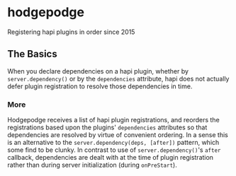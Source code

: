 # hodgepodge

Registering hapi plugins in order since 2015

## The Basics
When you declare dependencies on a hapi plugin, whether by `server.dependency()` or by the `dependencies` attribute, hapi does not actually defer plugin registration to resolve those dependencies in time.

### More
Hodgepodge receives a list of hapi plugin registrations, and reorders the registrations based upon the plugins' `dependencies` attributes so that dependencies are resolved by virtue of convenient ordering.  In a sense this is an alternative to the `server.dependency(deps, [after])` pattern, which some find to be clunky.  In contrast to use of `server.dependency()`'s `after` callback, dependencies are dealt with at the time of plugin registration rather than during server initialization (during `onPreStart`).
